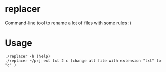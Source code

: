 # replacer
Command-line tool to rename a lot of files with some rules :)

# Usage
```
./replacer -h (help)
./replacer ~/prj ext txt 2 c (change all file with extension "txt" to "c" )
```